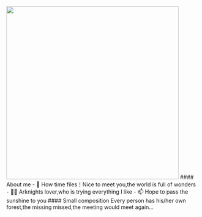 <img src="https://github.com/user-attachments/assets/b04e320a-3d93-4566-abca-b29cdbd8cb2e" length="500px" width="450px">
#### About me
- 👋 How time files！Nice to meet you,the world is full of wonders
- 👨‍🎓 Arknights lover,who is trying everything I like
- 📫 Hope to pass the sunshine to you
#### Small composition
Every person has his/her own forest,the missing missed,the meeting would meet again...
